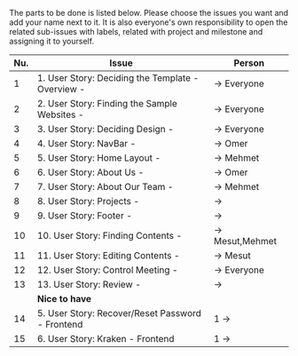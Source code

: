 The parts to be done is listed below. Please choose the issues you want and add your name next to it. It is also everyone's own responsibility to open the related sub-issues with labels, related with project and milestone and assigning it to yourself.

| Nu. | Issue | Person | 
| --- | --- | --- |
| 1 | 1. User Story: Deciding the Template - Overview -  | →   Everyone |
| 2 | 2. User Story: Finding the Sample Websites -  | →  Everyone |
| 3 | 3. User Story: Deciding Design - | → Everyone |
| 4 | 4. User Story: NavBar - | → Omer |
| 5 | 5. User Story: Home Layout - | → Mehmet |
| 6 | 6. User Story: About Us -  | → Omer |
| 7 | 7. User Story: About Our Team - |  → Mehmet |
| 8 | 8. User Story: Projects -  |  → | Omer
| 9 | 9. User Story: Footer - | → | Mehmet
| 10 | 10. User Story: Finding Contents -  |  → Mesut,Mehmet |
| 11 | 11. User Story: Editing Contents - |  → Mesut|
| 12 | 12. User Story: Control Meeting -  |  → Everyone |
| 13 | 13. User Story: Review - | →  | Everyone
| | __Nice to have__
| 14 | 5. User Story: Recover/Reset Password - Frontend | 1 → |
| 15 | 6. User Story: Kraken - Frontend | 1 → |

